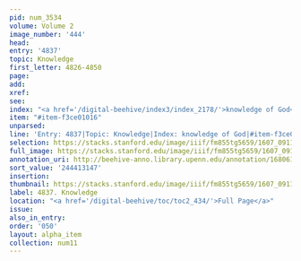 ```yaml
---
pid: num_3534
volume: Volume 2
image_number: '444'
head:
entry: '4837'
topic: Knowledge
first_letter: 4826-4850
page:
add:
xref:
see:
index: "<a href='/digital-beehive/index3/index_2178/'>knowledge of God</a>"
item: "#item-f3ce01016"
unparsed:
line: 'Entry: 4837|Topic: Knowledge|Index: knowledge of God|#item-f3ce01016'
selection: https://stacks.stanford.edu/image/iiif/fm855tg5659/1607_0911/830,3147,2772,186/full/0/default.jpg
full_image: https://stacks.stanford.edu/image/iiif/fm855tg5659/1607_0911/full/full/0/default.jpg
annotation_uri: http://beehive-anno.library.upenn.edu/annotation/1680617644677
sort_value: '244413147'
insertion:
thumbnail: https://stacks.stanford.edu/image/iiif/fm855tg5659/1607_0911/830,3147,600,180/250,/0/default.jpg
label: 4837. Knowledge
location: "<a href='/digital-beehive/toc/toc2_434/'>Full Page</a>"
issue:
also_in_entry:
order: '050'
layout: alpha_item
collection: num11
---
```

